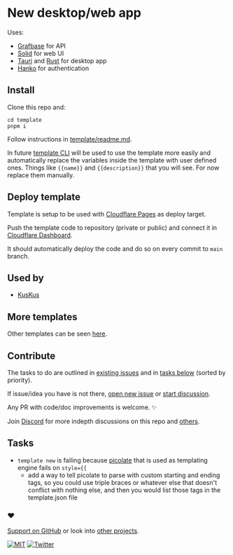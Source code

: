 # New desktop/web app

Uses:

- [Grafbase](https://grafbase.com/) for API
- [Solid](https://www.solidjs.com/) for web UI
- [Tauri](https://tauri.app/) and [Rust](https://www.rust-lang.org/) for desktop app
- [Hanko](https://www.hanko.io/) for authentication

## Install

Clone this repo and:

```
cd template
pnpm i
```

Follow instructions in [template/readme.md](template/readme.md).

In future [template CLI](https://github.com/fabiospampinato/template) will be used to use the template more easily and automatically replace the variables inside the template with user defined ones. Things like `{{name}}` and `{{description}}` that you will see. For now replace them manually.

<!-- Install [template](https://github.com/fabiospampinato/template) by running:

```
npm install -g @fabiospampinato/template
```

Then run:

```
template install nikitavoloboev/new-app app
```

## Use template

```
template new app my-app
```

And fill in variables for the project like name, description.

After filling in values, you can `cd` into the project and read the `readme.md` for the setup instructions. -->

## Deploy template

Template is setup to be used with [Cloudflare Pages](https://pages.cloudflare.com/) as deploy target.

Push the template code to repository (private or public) and connect it in [Cloudflare Dashboard](https://dash.cloudflare.com).

It should automatically deploy the code and do so on every commit to `main` branch.

## Used by

- [KusKus](https://github.com/kuskusapp/kuskus.app)

## More templates

Other templates can be seen [here](https://github.com/nikitavoloboev/new).

## Contribute

The tasks to do are outlined in [existing issues](../../issues) and in [tasks below](#tasks) (sorted by priority).

If issue/idea you have is not there, [open new issue](../../issues/new/choose) or [start discussion](../../discussions).

Any PR with code/doc improvements is welcome. ✨

Join [Discord](https://discord.com/invite/TVafwaD23d) for more indepth discussions on this repo and [others](https://github.com/nikitavoloboev#src).

## Tasks

- `template new` is failing because [picolate](https://github.com/fabiospampinato/picolate) that is used as templating engine fails on `style={{`
  - add a way to tell picolate to parse with custom starting and ending tags, so you could use triple braces or whatever else that doesn't conflict with nothing else, and then you would list those tags in the template.json file

### ♥️

[Support on GitHub](https://github.com/sponsors/nikitavoloboev) or look into [other projects](https://nikiv.dev/projects).

[![MIT](http://bit.ly/mitbadge)](https://choosealicense.com/licenses/mit/) [![Twitter](http://bit.ly/nikitatweet)](https://twitter.com/nikitavoloboev)

